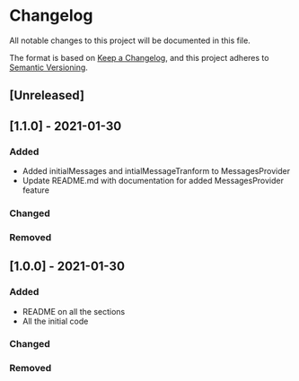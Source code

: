 # Changelog
All notable changes to this project will be documented in this file.

The format is based on [Keep a Changelog](https://keepachangelog.com/en/1.0.0/),
and this project adheres to [Semantic Versioning](https://semver.org/spec/v2.0.0.html).

## [Unreleased]

## [1.1.0] - 2021-01-30
### Added
- Added initialMessages and intialMessageTranform to MessagesProvider
- Update README.md with documentation for added MessagesProvider feature

### Changed

### Removed

## [1.0.0] - 2021-01-30
### Added
- README on all the sections
- All the initial code

### Changed

### Removed
